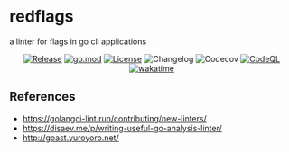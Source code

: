 # redflags
a linter for flags in go cli applications

<div align="center">

[![Release](https://img.shields.io/github/v/release/asphaltbuffet/redflags?style=flat-square)](https://github.com/asphaltbuffet/redflags/releases)
[![go.mod](https://img.shields.io/github/go-mod/go-version/asphaltbuffet/redflags)](go.mod)
[![License](https://img.shields.io/github/license/asphaltbuffet/redflags?style=flat-square)](LICENSE)
![Changelog](https://img.shields.io/badge/Common%20Changelog-blue?style=flat-square&link=CHANGELOG.md)
![Codecov](https://img.shields.io/codecov/c/gh/asphaltbuffet/redflags?token=6SG19YJF44&style=flat-square)
[![CodeQL](https://github.com/asphaltbuffet/redflags/workflows/CodeQL/badge.svg?style=flat-square)](https://app.codecov.io/gh/asphaltbuffet/redflags)
[![wakatime](https://wakatime.com/badge/github/asphaltbuffet/redflags.svg?style=flat-square)](https://wakatime.com/badge/github/asphaltbuffet/redflags)

</div>

## References
- https://golangci-lint.run/contributing/new-linters/
- https://disaev.me/p/writing-useful-go-analysis-linter/
- http://goast.yuroyoro.net/
